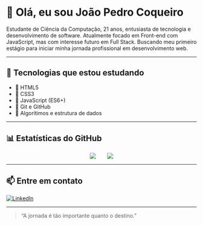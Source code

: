# 👋 Olá, eu sou João Pedro Coqueiro
 
Estudante de Ciência da Computação, 21 anos, entusiasta de tecnologia e desenvolvimento de software.
Atualmente focado em Front-end com JavaScript, mas com interesse futuro em Full Stack.
Buscando meu primeiro estágio para iniciar minha jornada profissional em desenvolvimento web.

---

## 🚀 Tecnologias que estou estudando

- 📄 HTML5
- 🎨 CSS3
- 📜 JavaScript (ES6+)
- 🔧 Git e GitHub
- 🧠 Algorítimos e estrutura de dados 

---

## 📊 Estatísticas do GitHub
<div style="display: flex; justify-content: center; align-items: flex-start; gap: 30px; flex-wrap: wrap;">
  <a href="https://github.com/anuraghazra/github-readme-stats">
    <img src="https://github-readme-stats-two-chi-29.vercel.app/api?username=jaocoqueiro&show_icons=true&theme=blue_navy&include_all_commits=true" />
  </a>

  <a href="https://github.com/anuraghazra/github-readme-stats">
    <img src="https://github-readme-stats.vercel.app/api/top-langs/?username=jaocoqueiro&layout=compact&theme=blue_navy" />
  </a>
</div>

---
## 📫 Entre em contato
[![LinkedIn](https://img.shields.io/badge/-LinkedIn-0A66C2?style=flat&logo=linkedin&logoColor=white)](www.linkedin.com/in/joaopedrocoqueiro)

---

> “A jornada é tão importante quanto o destino.”
